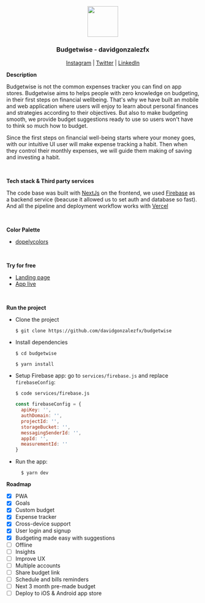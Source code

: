 <p align="center">
  <img src="https://budgetwise.vercel.app/assets/images/logo/logo.png" width="80" height="80">
  <h3 align="center">Budgetwise - davidgonzalezfx</h3>

  <p align="center">
    <a href="https://www.instagram.com/davidgonzalezfx/">Instagram</a> |
    <a href="https://twitter.com/davidgonzalezfx">Twitter</a> |
    <a href="https://www.linkedin.com/in/davidgonzalezfx/">LinkedIn</a>
  </p>
</p>


<strong>Description</strong>

Budgetwise is not the common expenses tracker you can find on app stores. Budgetwise aims to helps people with zero knowledge on budgeting, in their first steps on financial wellbeing. That's why we have built an mobile and web application where users will enjoy to learn about personal finances and strategies according to their objectives. But also to make budgeting smooth, we provide budget suggestions ready to use so users won't have to think so much how to budget. 

Since the first steps on financial well-being starts where your money goes, with our intuitive UI user will make expense tracking a habit. Then when they control their monthly expenses, we will guide them making of saving and investing a habit. 

<br />

<strong>Tech stack & Third party services</strong>

The code base was built with [NextJs](https://nextjs.org/) on the frontend, we used [Firebase](https://firebase.google.com/?hl=es) as a backend service (beacuse it allowed us to set auth and database so fast). And all the pipeline and deployment workflow works with [Vercel](https://vercel.com/)

<br />

<strong>Color Palette</strong>

* [dopelycolors](https://colors.dopely.top/palettes/1YNFGchPfQf)



<br />

<strong>Try for free</strong>

* [Landing page](https://budgetwise.vercel.app/landing.html)
* [App live](https://budgetwise.vercel.app)

<br />

<strong>Run the project</strong>

* Clone the project

  ```shell
  $ git clone https://github.com/davidgonzalezfx/budgetwise
  ```

* Install dependencies

  ```shell
  $ cd budgetwise
  ```
  ```shell
  $ yarn install
  ```
* Setup Firebase app: go to `services/firebase.js` and replace `firebaseConfig`:

  ```shell
  $ code services/firebase.js
  ```
  
  ```js
  const firebaseConfig = {
    apiKey: '',
    authDomain: '',
    projectId: '',
    storageBucket: '',
    messagingSenderId: '',
    appId: '',
    measurementId: ''
  }
  ```

* Run the app:

  ```shell
    $ yarn dev
  ```


<strong>Roadmap</strong>

- [X] PWA
- [X] Goals
- [X] Custom budget 
- [X] Expense tracker
- [X] Cross-device support
- [X] User login and signup
- [X] Budgeting made easy with suggestions
- [ ] Offline
- [ ] Insights
- [ ] Improve UX
- [ ] Multiple accounts
- [ ] Share budget link
- [ ] Schedule and bills reminders
- [ ] Next 3 month pre-made budget
- [ ] Deploy to iOS & Android app store

